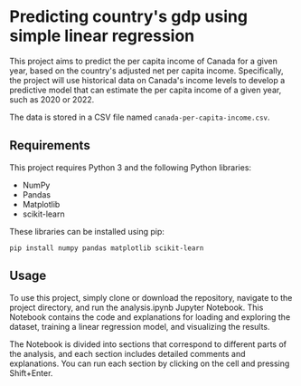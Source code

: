 # Predicting country's gdp using simple linear regression

This project aims to predict the per capita income of Canada for a given year, based on the country's adjusted net per capita income. Specifically, the project will use historical data on Canada's income levels to develop a predictive model that can estimate the per capita income of a given year, such as 2020 or 2022.

The data is stored in a CSV file named `canada-per-capita-income.csv`.

## Requirements

This project requires Python 3 and the following Python libraries:

* NumPy
* Pandas
* Matplotlib
* scikit-learn

These libraries can be installed using pip:

```
pip install numpy pandas matplotlib scikit-learn
```

## Usage

To use this project, simply clone or download the repository, navigate to the project directory, and run the analysis.ipynb Jupyter Notebook. This Notebook contains the code and explanations for loading and exploring the dataset, training a linear regression model, and visualizing the results.

The Notebook is divided into sections that correspond to different parts of the analysis, and each section includes detailed comments and explanations. You can run each section by clicking on the cell and pressing Shift+Enter.